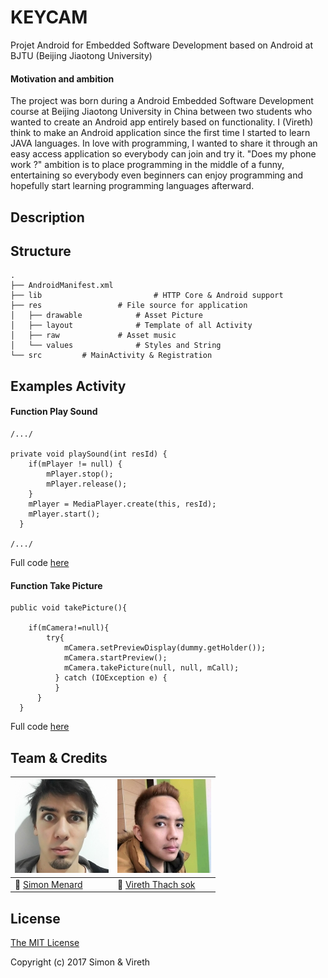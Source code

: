 # KEYCAM

Projet Android for Embedded Software Development based on Android at BJTU (Beijing Jiaotong University)

#### Motivation and ambition

The project was born during a Android Embedded Software Development course at Beijing Jiaotong University in China between two students who wanted to create an Android app entirely based on functionality. I (Vireth) think to make an Android application since the first time I started to learn JAVA languages. In love with programming, I wanted to share it through an easy access application so everybody can join and try it. "Does my phone work ?" ambition is to place programming in the middle of a funny, entertaining so everybody even beginners can enjoy programming and hopefully start learning programming languages afterward.

## Description



## Structure

    .
    ├── AndroidManifest.xml
    ├── lib                    		# HTTP Core & Android support
    ├── res					# File source for application
    │   ├── drawable			# Asset Picture
    │   ├── layout				# Template of all Activity
    │   ├── raw				# Asset music
    │   └── values				# Styles and String
    └── src			# MainActivity & Registration

## Examples Activity

#### Function Play Sound

    /.../
    
    private void playSound(int resId) {
	    if(mPlayer != null) {
	        mPlayer.stop();
	        mPlayer.release();
	    }
	    mPlayer = MediaPlayer.create(this, resId);
	    mPlayer.start();
	  }
    
    /.../

Full code [here](https://github.com/keysim/keycam/blob/master/src/com/keysim/keycam/MainActivity.java)

#### Function Take Picture

    public void takePicture(){

		if(mCamera!=null){
			try{
				mCamera.setPreviewDisplay(dummy.getHolder());    
				mCamera.startPreview();
				mCamera.takePicture(null, null, mCall);
			  } catch (IOException e) {
			  }
		  }
	  }
	
Full code [here](https://github.com/keysim/keycam/blob/master/src/com/keysim/keycam/MainActivity.java)

## Team & Credits

[![Keysim](https://raw.githubusercontent.com/keysim/gearobot/master/doc/img/keysim.png)](http://keysim.fr) | [![Vireth](https://raw.githubusercontent.com/keysim/gearobot/master/doc/img/vireth.png)](http://vireth.com)
---|---
:chicken: [Simon Menard](keysim.fr) | :monkey: [Vireth Thach sok](vireth.com)

## License

[The MIT License](http://opensource.org/licenses/MIT)

Copyright (c) 2017 Simon & Vireth
